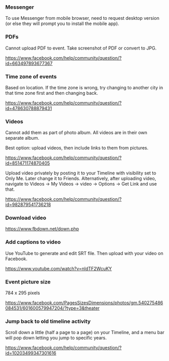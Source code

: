### Messenger

To use Messenger from mobile browser, need to request desktop version (or else they will prompt you to install the mobile app).


### PDFs

Cannot upload PDF to event. Take screenshot of PDF or convert to JPG.

https://www.facebook.com/help/community/question/?id=663497893677367


### Time zone of events

Based on location. If the time zone is wrong, try changing to another city in that time zone first and then changing back.

https://www.facebook.com/help/community/question/?id=478630788879431


### Videos

Cannot add them as part of photo album. All videos are in their own separate album.

Best option: upload videos, then include links to them from pictures.

https://www.facebook.com/help/community/question/?id=851471174870405

Upload video privately by posting it to your Timeline with visibility set to Only Me. Later change it to Friends. Alternatively, after uploading video, navigate to Videos -> My Videos -> video -> Options -> Get Link and use that.

https://www.facebook.com/help/community/question/?id=982879541736218


### Download video

https://www.fbdown.net/down.php


### Add captions to video

Use YouTube to generate and edit SRT file. Then upload with your video on Facebook.

https://www.youtube.com/watch?v=nldTF2WcuKY


### Event picture size

784 x 295 pixels

https://www.facebook.com/PagesSizesDimensions/photos/gm.540275486084531/601600579947204/?type=3&theater


### Jump back to old timeline activity

Scroll down a little (half a page to a page) on your Timeline, and a menu bar will pop down letting you jump to specific years.

https://www.facebook.com/help/community/question/?id=10203499347301616